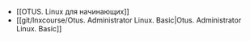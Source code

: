 - [[OTUS. Linux для начинающих]]
- [[git/lnxcourse/Otus. Administrator Linux. Basic|Otus. Administrator Linux. Basic]]
